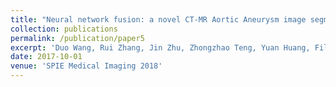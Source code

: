 ```yaml
---
title: "Neural network fusion: a novel CT-MR Aortic Aneurysm image segmentation method"
collection: publications
permalink: /publication/paper5
excerpt: 'Duo Wang, Rui Zhang, Jin Zhu, Zhongzhao Teng, Yuan Huang, Filippo Spiga, Michael Hong-Fei Du, Jonathan H. Gillard, Qingsheng Lu, Pietro Liò'
date: 2017-10-01
venue: 'SPIE Medical Imaging 2018'
---
```

